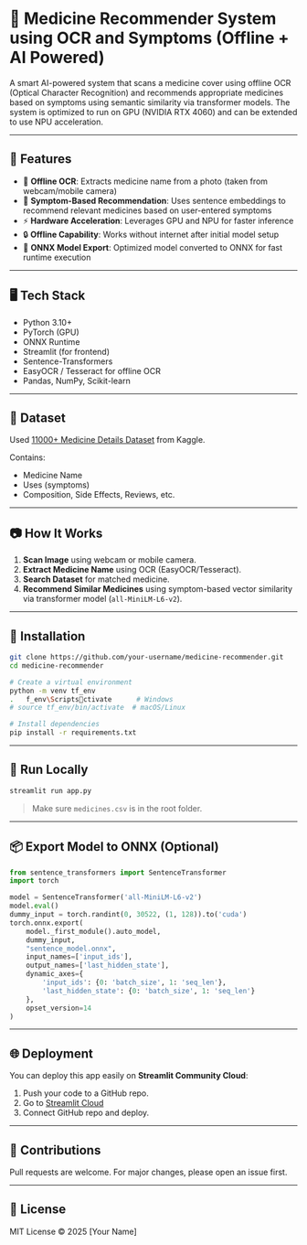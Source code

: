 
# 💊 Medicine Recommender System using OCR and Symptoms (Offline + AI Powered)

A smart AI-powered system that scans a medicine cover using offline OCR (Optical Character Recognition) and recommends appropriate medicines based on symptoms using semantic similarity via transformer models. The system is optimized to run on GPU (NVIDIA RTX 4060) and can be extended to use NPU acceleration.

---

## 🚀 Features

- 📸 **Offline OCR**: Extracts medicine name from a photo (taken from webcam/mobile camera)
- 🧠 **Symptom-Based Recommendation**: Uses sentence embeddings to recommend relevant medicines based on user-entered symptoms
- ⚡ **Hardware Acceleration**: Leverages GPU and NPU for faster inference
- 🔒 **Offline Capability**: Works without internet after initial model setup
- 📄 **ONNX Model Export**: Optimized model converted to ONNX for fast runtime execution

---

## 🖥️ Tech Stack

- Python 3.10+
- PyTorch (GPU)
- ONNX Runtime
- Streamlit (for frontend)
- Sentence-Transformers
- EasyOCR / Tesseract for offline OCR
- Pandas, NumPy, Scikit-learn

---

## 📂 Dataset

Used [11000+ Medicine Details Dataset](https://www.kaggle.com/datasets/singhnavjot2062001/11000-medicine-details) from Kaggle.

Contains:
- Medicine Name
- Uses (symptoms)
- Composition, Side Effects, Reviews, etc.

---

## 📷 How It Works

1. **Scan Image** using webcam or mobile camera.
2. **Extract Medicine Name** using OCR (EasyOCR/Tesseract).
3. **Search Dataset** for matched medicine.
4. **Recommend Similar Medicines** using symptom-based vector similarity via transformer model (`all-MiniLM-L6-v2`).

---

## 🔧 Installation

```bash
git clone https://github.com/your-username/medicine-recommender.git
cd medicine-recommender

# Create a virtual environment
python -m venv tf_env
.	f_env\Scriptsctivate      # Windows
# source tf_env/bin/activate  # macOS/Linux

# Install dependencies
pip install -r requirements.txt
```

---

## 🧪 Run Locally

```bash
streamlit run app.py
```

> Make sure `medicines.csv` is in the root folder.

---

## 📦 Export Model to ONNX (Optional)

```python
from sentence_transformers import SentenceTransformer
import torch

model = SentenceTransformer('all-MiniLM-L6-v2')
model.eval()
dummy_input = torch.randint(0, 30522, (1, 128)).to('cuda')
torch.onnx.export(
    model._first_module().auto_model,
    dummy_input,
    "sentence_model.onnx",
    input_names=['input_ids'],
    output_names=['last_hidden_state'],
    dynamic_axes={
        'input_ids': {0: 'batch_size', 1: 'seq_len'},
        'last_hidden_state': {0: 'batch_size', 1: 'seq_len'}
    },
    opset_version=14
)
```

---

## 🌐 Deployment

You can deploy this app easily on **Streamlit Community Cloud**:

1. Push your code to a GitHub repo.
2. Go to [Streamlit Cloud](https://streamlit.io/cloud)
3. Connect GitHub repo and deploy.

---

## 🤝 Contributions

Pull requests are welcome. For major changes, please open an issue first.

---

## 📜 License

MIT License © 2025 [Your Name]
